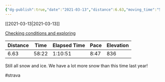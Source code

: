 ```yaml
---
{"dg-publish":true,"date":"2021-03-13","distance":6.63,"moving_time":"58:22","elapsed_time":"1:10:51","pace":"8:47","total_elevation_gain":836,"url":"https://www.strava.com/activities/4941345958","permalink":"/01-personal/strava/2021-03-13-checking-conditions-and-exploring/","dgPassFrontmatter":true}
---
```



[[2021-03-13\|2021-03-13]]

[Checking conditions and exploring](https://www.strava.com/activities/4941345958)

| Distance | Time  | Elapsed Time | Pace | Elevation |
| -------- | ----- | ------------ | ---- | --------- |
| 6.63     | 58:22 | 1:10:51      | 8:47 | 836       |


Still all snow and ice. We have a lot more snow than this time last year!

#strava
